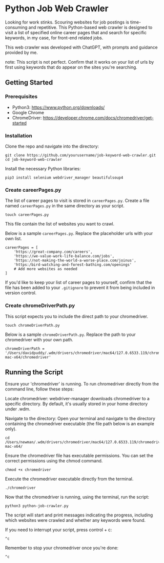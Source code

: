 # Python Job Web Crawler

Looking for work stinks. Scouring websites for job postings is time-consuming and repetitive. This Python-based web crawler is designed to visit a list of specified online career pages that and search for specific keywords, in my case, for front-end related jobs.

This web crawler was developed with ChatGPT, with prompts and guidance provided by me.

note: This script is not perfect. Confirm that it works on your list of urls by first using keywords that do appear on the sites you're searching.

## Getting Started

### Prerequisites
- Python3: https://www.python.org/downloads/
- Google Chrome
- ChromeDriver: https://developer.chrome.com/docs/chromedriver/get-started

### Installation
Clone the repo and navigate into the directory:

```
git clone https://github.com/yourusername/job-keyword-web-crawler.git
cd job-keyword-web-crawler
```

Install the necessary Python libraries:
```
pip3 install selenium webdriver_manager beautifulsoup4
```

### Create careerPages.py
The list of career pages to visit is stored in `careerPages.py`.
Create a file named `careerPages.py` in the same directory as your script. 

```
touch careerPages.py
```

This file contain the list of websites you want to crawl. 

Below is a sample `careerPages.py`. Replace the placeholder urls with your own list.

```
careerPages = [
    'https://great-company.com/careers',
    'https://we-value-work-life-balance.com/jobs',
    'https://not-making-the-world-a-worse-place.com/joinus',
    'https:/bird-watching-and-forest-bathing.com/openings'
    # Add more websites as needed
]
```

If you'd like to keep your list of career pages to yourself, confirm that the file has been added to your `.gitignore` to prevent it from being included in version control.

### Create chromeDriverPath.py

This script expects you to include the direct path to your chromedriver.
```
touch chromeDriverPath.py
```

Below is a sample `chromeDriverPath.py`. Replace the path to your chromedriver with your own path.
```
chromeDriverPath = '/Users/davidpuddy/.wdm/drivers/chromedriver/mac64/127.0.6533.119/chromedriver-mac-x64/chromedriver'
```

## Running the Script

Ensure your 'chromedriver' is running.
To run chromedriver directly from the command line, follow these steps:

Locate chromedriver:
webdriver-manager downloads chromedriver to a specific directory. By default, it's usually stored in your home directory under .wdm.

Navigate to the directory:
Open your terminal and navigate to the directory containing the chromedriver executable (the file path below is an example only).
```
cd /Users/newman/.wdm/drivers/chromedriver/mac64/127.0.6533.119/chromedriver-mac-x64/
```

Ensure the chromedriver file has executable permissions. You can set the correct permissions using the chmod command.
```
chmod +x chromedriver
```

Execute the chromedriver executable directly from the terminal.
```
./chromedriver
```

Now that the chromedriver is running, using the terminal, run the script:

```
python3 python-job-crawler.py
```
The script will start and print messages indicating the progress, including which websites were crawled and whether any keywords were found.

If you need to interrupt your script, press control + c:
```
^c
```

Remember to stop your chromedriver once you're done:
```
^c
```
